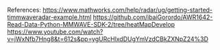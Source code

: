References:                                                                                                                                   https://www.mathworks.com/help/radar/ug/getting-started-timmwaveradar-example.html                                                                     https://github.com/ibaiGorordo/AWR1642-Read-Data-Python-MMWAVE-SDK-2/tree/heatMapDevelop                                                                        https://www.youtube.com/watch?v=jWxNfb7Hng8&t=612s&pp=ygURcHlxdDUgYmVzdCBkZXNpZ24%3D
